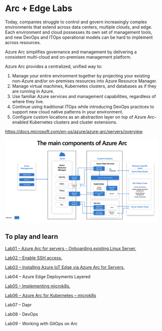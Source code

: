 # Arc + Edge Labs

Today, companies struggle to control and govern increasingly complex environments that extend across data centers, multiple clouds, and edge. Each environment and cloud possesses its own set of management tools, and new DevOps and ITOps operational models can be hard to implement across resources.

Azure Arc simplifies governance and management by delivering a consistent multi-cloud and on-premises management platform.

Azure Arc provides a centralized, unified way to:

1. Manage your entire environment together by projecting your existing non-Azure and/or on-premises resources into Azure Resource Manager.
2. Manage virtual machines, Kubernetes clusters, and databases as if they are running in Azure.
3. Use familiar Azure services and management capabilities, regardless of where they live.
4. Continue using traditional ITOps while introducing DevOps practices to support new cloud native patterns in your environment.
5. Configure custom locations as an abstraction layer on top of Azure Arc-enabled Kubernetes clusters and cluster extensions.

https://docs.microsoft.com/en-us/azure/azure-arc/servers/overview

![image-20220817002156980](/assets/images/clip_image001.png)

## To play and learn

[Lab01 – Azure Arc for servers - Onboarding existing Linux Server.](/lab01.md)

[Lab02 – Enable SSH access.](/lab02.md)

[Lab03 – Installing Azure IoT Edge via Azure Arc for Servers.](/lab03.md)

Lab04 – Azure Edge Deployments Layered

[Lab05 – Implementing microk8s.](/lab05.md)

[Lab06 – Azure Arc for Kubernetes – microk8s](/lab06.md)

Lab07 – Dapr

Lab08 - DevOps

Lab09 - Working with GitOps on Arc 


